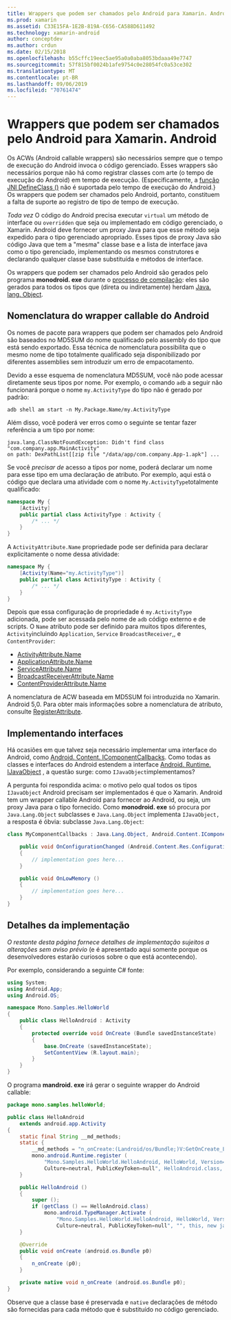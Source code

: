 ```yaml
---
title: Wrappers que podem ser chamados pelo Android para Xamarin. Android
ms.prod: xamarin
ms.assetid: C33E15FA-1E2B-819A-C656-CA588D611492
ms.technology: xamarin-android
author: conceptdev
ms.author: crdun
ms.date: 02/15/2018
ms.openlocfilehash: b55cffc19eec5ae95a0a0aba8053bdaaa49e7747
ms.sourcegitcommit: 57f815bf0024b1afe9754c0e28054fc0a53ce302
ms.translationtype: MT
ms.contentlocale: pt-BR
ms.lasthandoff: 09/06/2019
ms.locfileid: "70761474"
---
```

# <a name="android-callable-wrappers-for-xamarinandroid"></a>Wrappers que podem ser chamados pelo Android para Xamarin. Android

Os ACWs (Android callable wrappers) são necessários sempre que o tempo de execução do Android invoca o código gerenciado. Esses wrappers são necessários porque não há como registrar classes com arte (o tempo de execução do Android) em tempo de execução. (Especificamente, a [função JNI DefineClass ()](http://docs.oracle.com/javase/1.5.0/docs/guide/jni/spec/functions.html#wp15986) não é suportada pelo tempo de execução do Android.} Os wrappers que podem ser chamados pelo Android, portanto, constituem a falta de suporte ao registro de tipo de tempo de execução. 

*Toda vez* O código do Android precisa executar `virtual` um método de interface ou `overridden` que seja ou implementado em código gerenciado, o Xamarin. Android deve fornecer um proxy Java para que esse método seja expedido para o tipo gerenciado apropriado. Esses tipos de proxy Java são código Java que tem a "mesma" classe base e a lista de interface java como o tipo gerenciado, implementando os mesmos construtores e declarando qualquer classe base substituída e métodos de interface. 

Os wrappers que podem ser chamados pelo Android são gerados pelo programa **monodroid. exe** durante o [processo de compilação](~/android/deploy-test/building-apps/build-process.md): eles são gerados para todos os tipos que (direta ou indiretamente) herdam [Java. lang. Object](xref:Java.Lang.Object). 

## <a name="android-callable-wrapper-naming"></a>Nomenclatura do wrapper callable do Android

Os nomes de pacote para wrappers que podem ser chamados pelo Android são baseados no MD5SUM do nome qualificado pelo assembly do tipo que está sendo exportado. Essa técnica de nomenclatura possibilita que o mesmo nome de tipo totalmente qualificado seja disponibilizado por diferentes assemblies sem introduzir um erro de empacotamento. 

Devido a esse esquema de nomenclatura MD5SUM, você não pode acessar diretamente seus tipos por nome. Por exemplo, o comando `adb` a seguir não funcionará porque o nome `my.ActivityType` do tipo não é gerado por padrão: 

```shell
adb shell am start -n My.Package.Name/my.ActivityType
```

Além disso, você poderá ver erros como o seguinte se tentar fazer referência a um tipo por nome:

```shell
java.lang.ClassNotFoundException: Didn't find class "com.company.app.MainActivity"
on path: DexPathList[[zip file "/data/app/com.company.App-1.apk"] ...
```

Se você *precisar de* acesso a tipos por nome, poderá declarar um nome para esse tipo em uma declaração de atributo. Por exemplo, aqui está o código que declara uma atividade com o nome `My.ActivityType`totalmente qualificado:

```csharp
namespace My {
    [Activity]
    public partial class ActivityType : Activity {
        /* ... */
    }
}
```

A `ActivityAttribute.Name` propriedade pode ser definida para declarar explicitamente o nome dessa atividade: 

```csharp
namespace My {
    [Activity(Name="my.ActivityType")]
    public partial class ActivityType : Activity {
        /* ... */
    }
}
```

Depois que essa configuração de propriedade é `my.ActivityType` adicionada, pode ser acessada pelo nome de `adb` código externo e de scripts. O `Name` atributo pode ser definido para muitos tipos diferentes, `Activity`incluindo `Application`, `Service` `BroadcastReceiver`,, e `ContentProvider`: 

- [ActivityAttribute.Name](xref:Android.App.ActivityAttribute.Name)
- [ApplicationAttribute.Name](xref:Android.App.ApplicationAttribute.Name)
- [ServiceAttribute.Name](xref:Android.App.ServiceAttribute.Name)
- [BroadcastReceiverAttribute.Name](xref:Android.Content.BroadcastReceiverAttribute.Name)
- [ContentProviderAttribute.Name](xref:Android.Content.ContentProviderAttribute.Name)

A nomenclatura de ACW baseada em MD5SUM foi introduzida no Xamarin. Android 5,0. Para obter mais informações sobre a nomenclatura de atributo, consulte [RegisterAttribute](xref:Android.Runtime.RegisterAttribute). 

## <a name="implementing-interfaces"></a>Implementando interfaces

Há ocasiões em que talvez seja necessário implementar uma interface do Android, como [Android. Content. IComponentCallbacks](xref:Android.Content.IComponentCallbacks). Como todas as classes e interfaces do Android estendem a interface [Android. Runtime. IJavaObject](xref:Android.Runtime.IJavaObject) , a questão surge: como `IJavaObject`implementamos? 

A pergunta foi respondida acima: o motivo pelo qual todos os tipos `IJavaObject` Android precisam ser implementados é que o Xamarin. Android tem um wrapper callable Android para fornecer ao Android, ou seja, um proxy Java para o tipo fornecido. Como **monodroid. exe** só procura por `Java.Lang.Object` subclasses e `Java.Lang.Object` implementa `IJavaObject,` a resposta é óbvia: subclasse `Java.Lang.Object`: 

```csharp
class MyComponentCallbacks : Java.Lang.Object, Android.Content.IComponentCallbacks {

    public void OnConfigurationChanged (Android.Content.Res.Configuration newConfig)
    {
        // implementation goes here...
    } 

    public void OnLowMemory ()
    {
        // implementation goes here...
    }
}
```

## <a name="implementation-details"></a>Detalhes da implementação

*O restante desta página fornece detalhes de implementação sujeitos a alterações sem aviso prévio* (e é apresentado aqui somente porque os desenvolvedores estarão curiosos sobre o que está acontecendo). 

Por exemplo, considerando a seguinte C# fonte:

```csharp
using System;
using Android.App;
using Android.OS;

namespace Mono.Samples.HelloWorld
{
    public class HelloAndroid : Activity
    {
        protected override void OnCreate (Bundle savedInstanceState)
        {
            base.OnCreate (savedInstanceState);
            SetContentView (R.layout.main);
        }
    }
}
```

O programa **mandroid. exe** irá gerar o seguinte wrapper do Android callable: 

```java
package mono.samples.helloWorld;

public class HelloAndroid
    extends android.app.Activity
{
    static final String __md_methods;
    static {
        __md_methods = "n_onCreate:(Landroid/os/Bundle;)V:GetOnCreate_Landroid_os_Bundle_Handler\n" + "";
        mono.android.Runtime.register (
            "Mono.Samples.HelloWorld.HelloAndroid, HelloWorld, Version=1.0.0.0, 
            Culture=neutral, PublicKeyToken=null", HelloAndroid.class, __md_methods);
    }

    public HelloAndroid ()
    {
        super ();
        if (getClass () == HelloAndroid.class)
            mono.android.TypeManager.Activate (
                "Mono.Samples.HelloWorld.HelloAndroid, HelloWorld, Version=1.0.0.0, 
                Culture=neutral, PublicKeyToken=null", "", this, new java.lang.Object[] {  });
    }

    @Override
    public void onCreate (android.os.Bundle p0)
    {
        n_onCreate (p0);
    }

    private native void n_onCreate (android.os.Bundle p0);
}
```

Observe que a classe base é preservada e `native` declarações de método são fornecidas para cada método que é substituído no código gerenciado. 
